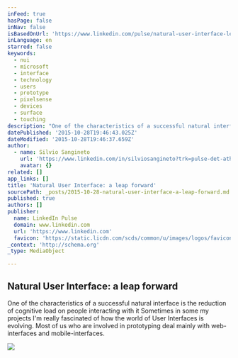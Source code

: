 ```yaml
---
inFeed: true
hasPage: false
inNav: false
isBasedOnUrl: 'https://www.linkedin.com/pulse/natural-user-interface-leap-forward-silvio-sangineto'
inLanguage: en
starred: false
keywords:
  - nui
  - microsoft
  - interface
  - technology
  - users
  - prototype
  - pixelsense
  - devices
  - surface
  - touching
description: "One of the characteristics of a successful natural interface is the reduction of cognitive load on people interacting with it Sometimes in some my projects I'm really fascinated of how the world of User Interfaces is evolving. Most of us who are involved in prototyping deal mainly with web-interfaces and mobile-interfaces."
datePublished: '2015-10-28T19:46:43.025Z'
dateModified: '2015-10-28T19:46:37.659Z'
author:
  - name: Silvio Sangineto
    url: 'https://www.linkedin.com/in/silviosangineto?trk=pulse-det-athr_prof-art_hdr'
    avatar: {}
related: []
app_links: []
title: 'Natural User Interface: a leap forward'
sourcePath: _posts/2015-10-28-natural-user-interface-a-leap-forward.md
published: true
authors: []
publisher:
  name: LinkedIn Pulse
  domain: www.linkedin.com
  url: 'https://www.linkedin.com'
  favicon: 'https://static.licdn.com/scds/common/u/images/logos/favicons/v1/favicon.ico'
_context: 'http://schema.org'
_type: MediaObject

---
```

<article style=""><h1>Natural User Interface: a leap forward</h1><p>One of the characteristics of a successful natural interface is the reduction of cognitive load on people interacting with it Sometimes in some my projects I'm really fascinated of how the world of User Interfaces is evolving. Most of us who are involved in prototyping deal mainly with web-interfaces and mobile-interfaces.</p><img src="http://m.c.lnkd.licdn.com/mpr/mpr/AAEAAQAAAAAAAAaKAAAAJDg4YTJhYjdlLTlkNTAtNDJmZS1iOTA4LTk4NmI0MWQ4NWJiOA.png" /></article>